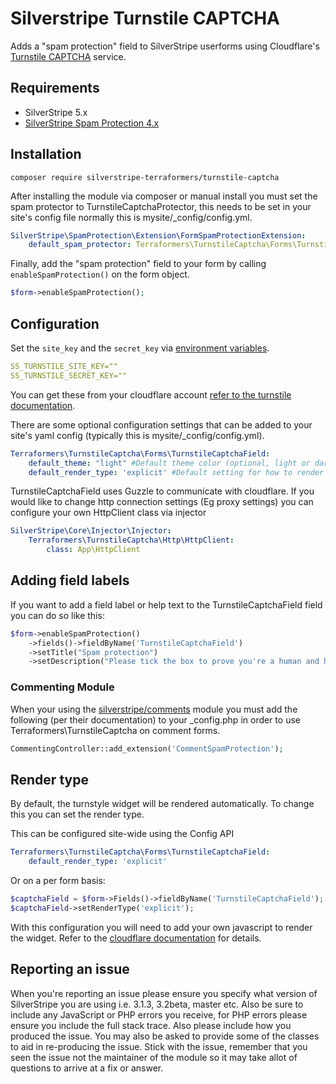 Silverstripe Turnstile CAPTCHA
=================
Adds a "spam protection" field to SilverStripe userforms using Cloudflare's
[Turnstile CAPTCHA](https://developers.cloudflare.com/turnstile) service.

## Requirements
* SilverStripe 5.x
* [SilverStripe Spam Protection
  4.x](https://github.com/silverstripe/silverstripe-spamprotection/)

## Installation
```
composer require silverstripe-terraformers/turnstile-captcha
```

After installing the module via composer or manual install you must set the spam
protector to TurnstileCaptchaProtector, this needs to be set in your site's config file
normally this is mysite/_config/config.yml.
```yml
SilverStripe\SpamProtection\Extension\FormSpamProtectionExtension:
    default_spam_protector: Terraformers\TurnstileCaptcha\Forms\TurnstileCaptchaProtector
```

Finally, add the "spam protection" field to your form by calling
``enableSpamProtection()`` on the form object.
```php
$form->enableSpamProtection();
```

## Configuration
Set the `site_key` and the `secret_key` via [environment variables](https://docs.silverstripe.org/en/5/getting_started/environment_management/).

```yml
SS_TURNSTILE_SITE_KEY=""
SS_TURNSTILE_SECRET_KEY=""
```

You can get these from your cloudflare account [refer to the turnstile documentation](https://developers.cloudflare.com/turnstile/). 

There are some optional configuration settings that can be
added to your site's yaml config (typically this is mysite/_config/config.yml).
```yml
Terraformers\TurnstileCaptcha\Forms\TurnstileCaptchaField:
    default_theme: "light" #Default theme color (optional, light or dark, defaults to auto)
    default_render_type: 'explicit' #Default setting for how to render the widget. See the "Render Type" section below.
```
TurnstileCaptchaField uses Guzzle to communicate with cloudflare. If you would like to change http connection settings (Eg proxy settings) you can configure your own HttpClient class via injector

```yml
SilverStripe\Core\Injector\Injector:
    Terraformers\TurnstileCaptcha\Http\HttpClient:
        class: App\HttpClient
```

## Adding field labels

If you want to add a field label or help text to the TurnstileCaptchaField field you can do so
like this:

```php
$form->enableSpamProtection()
    ->fields()->fieldByName('TurnstileCaptchaField')
    ->setTitle("Spam protection")
    ->setDescription("Please tick the box to prove you're a human and help us stop spam.");
```

### Commenting Module
When your using the
[silverstripe/comments](https://github.com/silverstripe/silverstripe-comments)
module you must add the following (per their documentation) to your \_config.php
in order to use Terraformers\TurnstileCaptcha on comment forms.

```php
CommentingController::add_extension('CommentSpamProtection');
```

## Render type
By default, the turnstyle widget will be rendered automatically. To change this you can set the render type.

This can be configured site-wide using the Config API
```yml
Terraformers\TurnstileCaptcha\Forms\TurnstileCaptchaField:
    default_render_type: 'explicit'
```

Or on a per form basis:
```php
$captchaField = $form->Fields()->fieldByName('TurnstileCaptchaField');
$captchaField->setRenderType('explicit');
```

With this configuration you will need to add your own javascript to render the widget. Refer to the [cloudflare documentation](https://developers.cloudflare.com/turnstile/get-started/client-side-rendering/#explicitly-render-the-turnstile-widget) for details.

## Reporting an issue

When you're reporting an issue please ensure you specify what version of
SilverStripe you are using i.e. 3.1.3, 3.2beta, master etc. Also be sure to
include any JavaScript or PHP errors you receive, for PHP errors please ensure
you include the full stack trace. Also please include how you produced the
issue. You may also be asked to provide some of the classes to aid in
re-producing the issue. Stick with the issue, remember that you seen the issue
not the maintainer of the module so it may take allot of questions to arrive at
a fix or answer.
